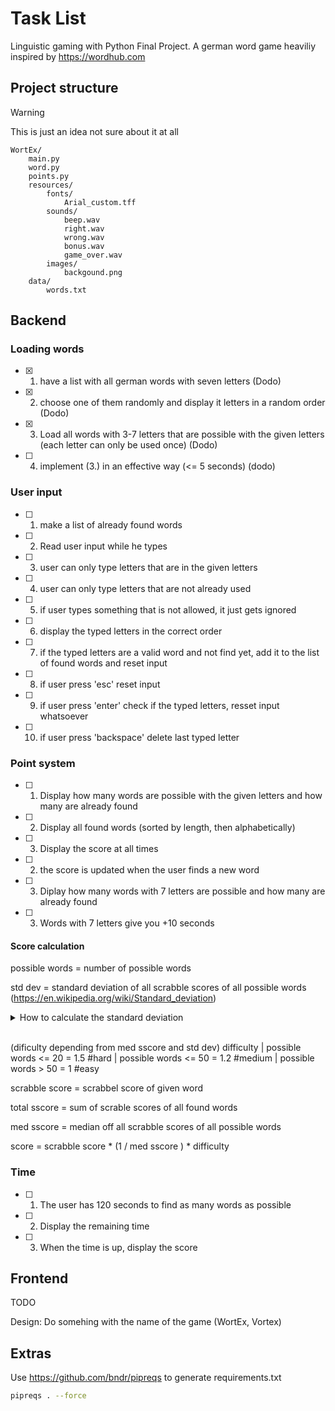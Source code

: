 # Task List

Linguistic gaming with Python Final Project. A german word game heaviliy inspired by https://wordhub.com

## Project structure

> [!WARNING]  
> This is just an idea not sure about it at all

```
WortEx/
    main.py
    word.py
    points.py
    resources/
        fonts/
            Arial_custom.tff
        sounds/
            beep.wav
            right.wav
            wrong.wav
            bonus.wav
            game_over.wav
        images/
            backgound.png
    data/
        words.txt
```


## Backend

### Loading words

- [x] 1. have a list with all german words with seven letters (Dodo)

- [x] 2. choose one of them randomly and display it letters in a random order (Dodo)

- [x] 3. Load all words with 3-7 letters that are possible with the given letters (each letter can only be used once) (Dodo)

- [ ] 4. implement (3.) in an effective way (<= 5 seconds) (dodo)


### User input

- [ ] 1. make a list of already found words

- [ ] 2. Read user input while he types

- [ ] 3. user can only type letters that are in the given letters

- [ ] 4. user can only type letters that are not already used

- [ ] 5. if user types something that is not allowed, it just gets ignored

- [ ] 6. display the typed letters in the correct order

- [ ] 7. if the typed letters are a valid word and not find yet, add it to the list of found words and reset input

- [ ] 8. if user press 'esc' reset input

- [ ] 9. if user press 'enter' check if the typed letters, resset input whatsoever

- [ ] 10. if user press 'backspace' delete last typed letter

### Point system

- [ ] 1. Display how many words are possible with the given letters and how many are already found 

- [ ] 2. Display all found words (sorted by length, then alphabetically)

- [ ] 3. Display the score at all times

- [ ] 2. the score is updated when the user finds a new word

- [ ] 3. Diplay how many words with 7 letters are possible and how many are already found

- [ ] 3. Words with 7 letters give you +10 seconds

#### Score calculation

possible words = number of possible words

std dev = standard deviation of all scrabble scores of all possible words (https://en.wikipedia.org/wiki/Standard_deviation)


<details>
<summary>How to calculate the standard deviation</summary>
<br>

1. Calculate the Mean (Average):

$$ \text{Mean} (\bar{x}) = \frac{\text{Sum of all values}}{\text{Number of values}} $$

2. Calculate the Deviations:

$$ \text{Deviation from Mean} = \text{Value} - \text{Mean} $$

3. Square the Deviations:

$$ \text{Squared Deviation} = (\text{Deviation from Mean})^2 $$

4. Calculate the Variance:

$$ \text{Variance} (\sigma^2) = \frac{\text{Sum of Squared Deviations}}{\text{Number of values}} $$

5. Calculate the Standard Deviation:

$$ \text{Standard Deviation} (\sigma) = \sqrt{\text{Variance}} $$

In summary:

$$ \sigma = \sqrt{\frac{\sum{(x - \bar{x})^2}}{N}} $$

where $ \sigma $ is the standard deviation, $ x $ is each individual value, $ \bar{x} $ is the mean, and $ N $ is the number of values.

If working with a sample, use the sample standard deviation formula, involving dividing by $ N-1 $ to correct for bias in the estimation of the population variance.\

</details>
<br>

(dificulty depending from med sscore and std dev)
difficulty | possible words <= 20 = 1.5     #hard
           | possible words <= 50 = 1.2     #medium
           | possible words > 50  = 1       #easy

scrabble score = scrabbel score of given word

total sscore = sum of scrable scores of all found words

med sscore = median off all scrabble scores of all possible words

score = scrabble score * (1 / med sscore ) * difficulty

### Time

- [ ] 1. The user has 120 seconds to find as many words as possible

- [ ] 2. Display the remaining time

- [ ] 3. When the time is up, display the score

## Frontend

TODO

Design: Do somehing with the name of the game (WortEx, Vortex)

## Extras

Use https://github.com/bndr/pipreqs to generate requirements.txt

```bash
pipreqs . --force
```
